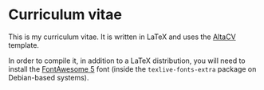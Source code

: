 # Curriculum vitae

This is my curriculum vitae. It is written in LaTeX and uses the [AltaCV](https://github.com/liantze/AltaCV) template.

In order to compile it, in addition to a LaTeX distribution, you will need to install the [FontAwesome 5](https://fontawesome.com/) font (inside the `texlive-fonts-extra` package on Debian-based systems).